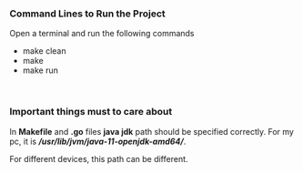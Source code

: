 ### Command Lines to Run the Project
Open a terminal and run the following commands<br>
- make clean
- make 
- make run


<br>

### Important things must to care about
In **Makefile** and **.go** files <b>java jdk</b> path should be specified correctly. For my pc, it is <b><i>/usr/lib/jvm/java-11-openjdk-amd64/</i></b>. <br>

For different devices, this path can be different.